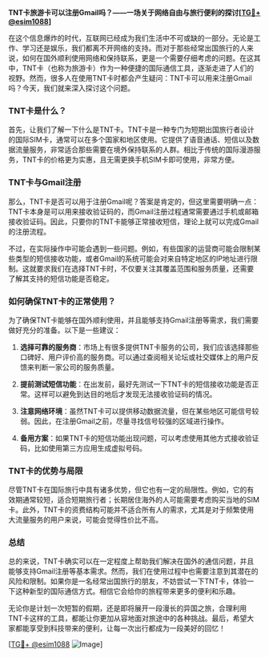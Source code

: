 **TNT卡旅游卡可以注册Gmail吗？——一场关于网络自由与旅行便利的探讨[[TG💪+ @esim1088](https://t.me/s/esim1088)]**

在这个信息爆炸的时代，互联网已经成为我们生活中不可或缺的一部分。无论是工作、学习还是娱乐，我们都离不开网络的支持。而对于那些经常出国旅行的人来说，如何在国外顺利使用网络和保持联系，更是一个需要仔细考虑的问题。在这其中，TNT卡（也称为旅游卡）作为一种便捷的国际通信工具，逐渐走进了人们的视野。然而，很多人在使用TNT卡时都会产生疑问：TNT卡可以用来注册Gmail吗？今天，我们就来深入探讨这个问题。

### TNT卡是什么？

首先，让我们了解一下什么是TNT卡。TNT卡是一种专门为短期出国旅行者设计的国际SIM卡，通常可以在多个国家和地区使用。它提供了语音通话、短信以及数据流量服务，非常适合那些需要在境外保持联系的人群。相比于传统的国际漫游服务，TNT卡的价格更为实惠，且无需更换手机SIM卡即可使用，非常方便。

### TNT卡与Gmail注册

那么，TNT卡是否可以用于注册Gmail呢？答案是肯定的，但这里需要明确一点：TNT卡本身是可以用来接收验证码的，而Gmail注册过程通常需要通过手机或邮箱接收验证码。因此，只要你的TNT卡能够正常接收短信，理论上就可以完成Gmail的注册流程。

不过，在实际操作中可能会遇到一些问题。例如，有些国家的运营商可能会限制某些类型的短信接收功能，或者Gmail的系统可能会对来自特定地区的IP地址进行限制。这就要求我们在选择TNT卡时，不仅要关注其覆盖范围和服务质量，还需要了解其支持的短信功能是否稳定。

### 如何确保TNT卡的正常使用？

为了确保TNT卡能够在国外顺利使用，并且能够支持Gmail注册等需求，我们需要做好充分的准备。以下是一些建议：

1. **选择可靠的服务商**：市场上有很多提供TNT卡服务的公司，我们应该选择那些口碑好、用户评价高的服务商。可以通过查阅相关论坛或社交媒体上的用户反馈来判断一家公司的服务质量。
   
2. **提前测试短信功能**：在出发前，最好先测试一下TNT卡的短信接收功能是否正常。这样可以避免到达目的地后才发现无法接收验证码的情况。

3. **注意网络环境**：虽然TNT卡可以提供移动数据流量，但在某些地区可能信号较弱。因此，在注册Gmail之前，尽量寻找信号较强的区域进行操作。

4. **备用方案**：如果TNT卡的短信功能出现问题，可以考虑使用其他方式接收验证码，比如使用第三方应用生成虚拟号码。

### TNT卡的优势与局限

尽管TNT卡在国际旅行中具有诸多优势，但它也有一定的局限性。例如，它的有效期通常较短，适合短期旅行者；长期居住海外的人可能需要考虑购买当地的SIM卡。此外，TNT卡的资费结构可能并不适合所有人的需求，尤其是对于频繁使用大流量服务的用户来说，可能会觉得性价比不高。

### 总结

总的来说，TNT卡确实可以在一定程度上帮助我们解决在国外的通信问题，并且能够支持Gmail注册等基本需求。然而，我们在使用过程中也需要注意到其潜在的风险和限制。如果你是一名经常出国旅行的朋友，不妨尝试一下TNT卡，体验一下这种新型的国际通信方式。相信它会给你的旅程带来更多的便利和乐趣。

无论你是计划一次短暂的假期，还是即将展开一段漫长的异国之旅，合理利用TNT卡这样的工具，都能让你更加从容地面对旅途中的各种挑战。最后，希望大家都能享受到科技带来的便利，让每一次出行都成为一段美好的回忆！

[[TG💪+ @esim1088](https://t.me/s/esim1088) ![Image](https://i.postimg.cc/4NQfJmqS/Snipaste-2025-05-13-00-14-12.png)]